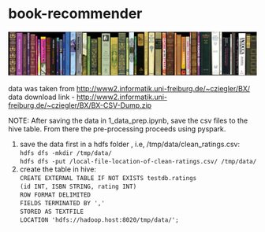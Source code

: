 # book-recommender

<div align="center">
<img src=https://raw.githubusercontent.com/GrejSegura/book-recommender/master/img/books.jpg>
</div>

data was taken from http://www2.informatik.uni-freiburg.de/~cziegler/BX/  
data download link - http://www2.informatik.uni-freiburg.de/~cziegler/BX/BX-CSV-Dump.zip


NOTE:
After saving the data in 1_data_prep.ipynb, save the csv files to the hive table. From there the pre-processing proceeds using pyspark.
1. save the data first in a hdfs folder , i.e, /tmp/data/clean_ratings.csv:  
    `hdfs dfs -mkdir /tmp/data/`  
    `hdfs dfs -put /local-file-location-of-clean-ratings.csv/ /tmp/data/`  
2. create the table in hive:  
    `CREATE EXTERNAL TABLE IF NOT EXISTS testdb.ratings`  
    `(id INT, ISBN STRING, rating INT)`  
    `ROW FORMAT DELIMITED`  
    `FIELDS TERMINATED BY ','`  
    `STORED AS TEXTFILE`  
    `LOCATION 'hdfs://hadoop.host:8020/tmp/data/';`
